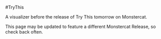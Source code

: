 #TryThis

A visualizer before the release of Try This tomorrow on Monstercat.

This page may be updated to feature a different Monstercat Release, so check back often.